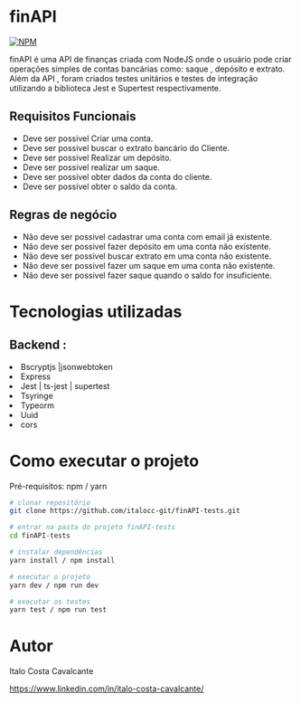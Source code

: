 # finAPI 

[![NPM](https://img.shields.io/npm/l/react)](https://github.com/italocc-git/finAPI-tests/blob/main/LICENSE) 

finAPI é uma API de finanças criada com NodeJS onde o usuário pode criar operações simples de contas bancárias como: saque , depósito e extrato.
Além da API , foram criados testes unitários e testes de integração utilizando a biblioteca Jest e Supertest respectivamente.

## Requisitos Funcionais 

<ul>
  <li>Deve ser possivel Criar uma conta. </li>
  <li>Deve ser possivel buscar o extrato bancário do Cliente.</li>
  <li>Deve ser possivel Realizar um depósito. </li>
  <li>Deve ser possivel realizar um saque.</li>
  <li>Deve ser possivel obter dados da conta do cliente.</li>
  <li>Deve ser possivel obter o saldo da conta.</li>
 </ul>
 
 ## Regras de negócio
 
 <ul>
  <li> Não deve ser possivel cadastrar uma conta com email já existente. </li>
  <li> Não deve ser possivel fazer depósito em uma conta não existente. </li>
  <li> Não deve ser possivel buscar extrato em uma conta não existente. </li>
  <li> Não deve ser possivel fazer um saque em uma conta não existente. </li>
  <li> Não deve ser possivel fazer saque quando o saldo for insuficiente. </li>
  
 </ul>
 
 # Tecnologias utilizadas 
 
 ## Backend :
 <li> Bscryptjs |jsonwebtoken </li>
 <li> Express </li>
 <li> Jest | ts-jest | supertest </li>
 <li> Tsyringe </li>
 <li> Typeorm </li>
 <li> Uuid </li>
 <li> cors </li>
 
 # Como executar o projeto
 
 Pré-requisitos: npm / yarn

```bash
# clonar repositório
git clone https://github.com/italocc-git/finAPI-tests.git

# entrar na pasta do projeto finAPI-tests
cd finAPI-tests

# instalar dependências
yarn install / npm install

# executar o projeto
yarn dev / npm run dev

# executar os testes
yarn test / npm run test

```
 
# Autor

Italo Costa Cavalcante

https://www.linkedin.com/in/italo-costa-cavalcante/

